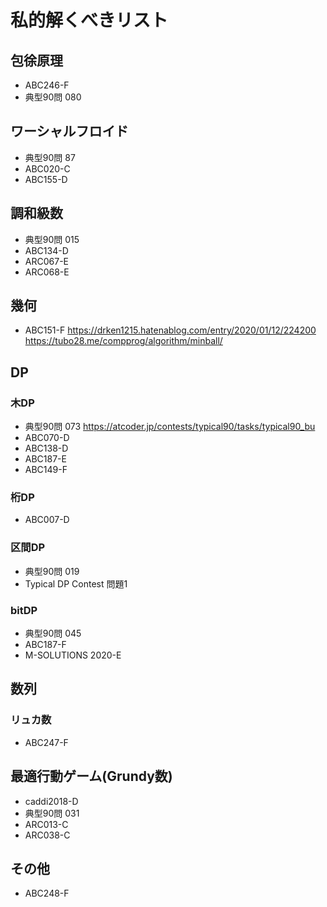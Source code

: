 # 私的解くべきリスト

## 包徐原理

- ABC246-F
- 典型90問 080

## ワーシャルフロイド

- 典型90問 87
- ABC020-C 
- ABC155-D 

## 調和級数

- 典型90問 015
- ABC134-D
- ARC067-E
- ARC068-E

## 幾何
- ABC151-F
https://drken1215.hatenablog.com/entry/2020/01/12/224200
https://tubo28.me/compprog/algorithm/minball/

## DP

### 木DP

- 典型90問 073 https://atcoder.jp/contests/typical90/tasks/typical90_bu
- ABC070-D
- ABC138-D
- ABC187-E
- ABC149-F

### 桁DP

- ABC007-D

### 区間DP

- 典型90問 019
- Typical DP Contest 問題1

### bitDP

- 典型90問 045
- ABC187-F
- M-SOLUTIONS 2020-E

## 数列

### リュカ数

- ABC247-F

## 最適行動ゲーム(Grundy数)

- caddi2018-D
- 典型90問 031
- ARC013-C
- ARC038-C

## その他

- ABC248-F
